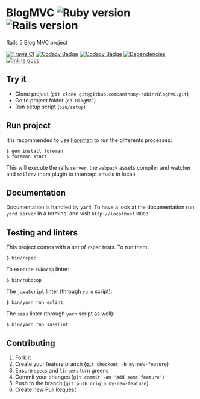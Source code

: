 # BlogMVC ![Ruby version](https://img.shields.io/badge/Ruby-2.4.1-5aaed7.svg?style=flat-square) ![Rails version](https://img.shields.io/badge/Rails-5.1.4-5aaed7.svg?style=flat-square)

Rails 5 Blog MVC project

[![Travis CI](https://travis-ci.org/anthony-robin/BlogMVC.svg?branch=master)](https://travis-ci.org/anthony-robin/BlogMVC)
[![Codacy Badge](https://api.codacy.com/project/badge/Grade/cb283cd5c4eb463f9f56a1a2bb0aa59e)](https://www.codacy.com/app/anthony-robin/BlogMVC?utm_source=github.com&amp;utm_medium=referral&amp;utm_content=anthony-robin/BlogMVC&amp;utm_campaign=Badge_Grade)
[![Codacy Badge](https://api.codacy.com/project/badge/Coverage/cb283cd5c4eb463f9f56a1a2bb0aa59e)](https://www.codacy.com/app/anthony-robin/BlogMVC?utm_source=github.com&utm_medium=referral&utm_content=anthony-robin/BlogMVC&utm_campaign=Badge_Coverage)
[![Dependencies](https://gemnasium.com/badges/github.com/anthony-robin/BlogMVC.svg)](https://gemnasium.com/github.com/anthony-robin/BlogMVC)
[![Inline docs](http://inch-ci.org/github/anthony-robin/blogmvc.svg?branch=master&style=flat-square)](http://inch-ci.org/github/anthony-robin/blogmvc)

## Try it
- Clone project (`git clone git@github.com:anthony-robin/BlogMVC.git`)
- Go to project folder (`cd BlogMVC`)
- Run setup script (`bin/setup`)

## Run project
It is recommended to use [Foreman](https://github.com/ddollar/foreman) to run the differents processes:

```shell
$ gem install foreman
$ foreman start
```

This will execute the rails `server`, the `webpack` assets compiler and watcher and `maildev` (npm plugin to intercept emails in local)

## Documentation
Documentation is handled by `yard`. To have a look at the documentation run `yard server` in a terminal and visit `http://localhost:8808`.

## Testing and linters
This project comes with a set of `rspec` tests. To run them:
```shell
$ bin/rspec
```

To execute `rubocop` linter:
```shell
$ bin/rubocop
```

The `javaScript` linter (through `yarn` script):
```shell
$ bin/yarn run eslint
```

The `sass` linter (through `yarn` script as well):
```shell
$ bin/yarn run sasslint
```

## Contributing
1. Fork it
2. Create your feature branch (`git checkout -b my-new-feature`)
3. Ensure `specs` and `linters` turn greens
4. Commit your changes (`git commit -am 'Add some feature'`)
5. Push to the branch (`git push origin my-new-feature`)
6. Create new Pull Request
